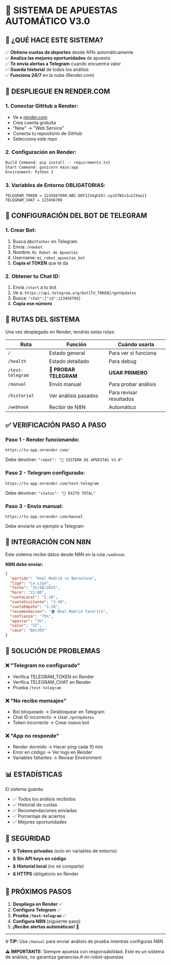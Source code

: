 # 🤖 SISTEMA DE APUESTAS AUTOMÁTICO V3.0

## 🎯 ¿QUÉ HACE ESTE SISTEMA?

✅ **Obtiene cuotas de deportes** desde APIs automáticamente  
✅ **Analiza las mejores oportunidades** de apuesta  
✅ **Te envía alertas a Telegram** cuando encuentra valor  
✅ **Guarda historial** de todos los análisis  
✅ **Funciona 24/7** en la nube (Render.com)  

## 🚀 DESPLIEGUE EN RENDER.COM

### 1. **Conectar GitHub a Render:**
- Ve a [render.com](https://render.com)
- Crea cuenta gratuita
- "New" → "Web Service" 
- Conecta tu repositorio de GitHub
- Selecciona este repo

### 2. **Configuración en Render:**
```bash
Build Command: pip install -r requirements.txt
Start Command: gunicorn main:app
Environment: Python 3
```

### 3. **Variables de Entorno OBLIGATORIAS:**
```
TELEGRAM_TOKEN = 1234567890:ABC-DEF1234ghIkl-zyx57W2v1u123ew11
TELEGRAM_CHAT = 123456789
```

## 🤖 CONFIGURACIÓN DEL BOT DE TELEGRAM

### 1. **Crear Bot:**
1. Busca `@BotFather` en Telegram
2. Envía: `/newbot`
3. Nombre: `Mi Robot de Apuestas`
4. Username: `mi_robot_apuestas_bot`
5. **Copia el TOKEN** que te da

### 2. **Obtener tu Chat ID:**
1. Envía `/start` a tu bot
2. Ve a: `https://api.telegram.org/bot[TU_TOKEN]/getUpdates`
3. Busca: `"chat":{"id":123456789}`
4. **Copia ese número**

## 🔧 RUTAS DEL SISTEMA

Una vez desplegado en Render, tendrás estas rutas:

| Ruta | Función | Cuándo usarla |
|------|---------|---------------|
| `/` | Estado general | Para ver si funciona |
| `/health` | Estado detallado | Para debug |
| `/test-telegram` | **🧪 PROBAR TELEGRAM** | **USAR PRIMERO** |
| `/manual` | Envío manual | Para probar análisis |
| `/historial` | Ver análisis pasados | Para revisar resultados |
| `/webhook` | Recibir de N8N | Automático |

## ✅ VERIFICACIÓN PASO A PASO

### **Paso 1 - Render funcionando:**
```
https://tu-app.onrender.com/
```
Debe devolver: `"robot": "🤖 SISTEMA DE APUESTAS V3.0"`

### **Paso 2 - Telegram configurado:**
```
https://tu-app.onrender.com/test-telegram
```
Debe devolver: `"status": "🎉 ÉXITO TOTAL"`

### **Paso 3 - Envío manual:**
```
https://tu-app.onrender.com/manual
```
Debe enviarte un ejemplo a Telegram

## 🔄 INTEGRACIÓN CON N8N

Este sistema recibe datos desde N8N en la ruta `/webhook`.

**N8N debe enviar:**
```json
{
  "partido": "Real Madrid vs Barcelona",
  "liga": "La Liga",
  "fecha": "25/08/2025",
  "hora": "21:00",
  "cuotaLocal": "2.10",
  "cuotaVisitante": "3.40", 
  "cuotaEmpate": "3.20",
  "recomendacion": "🏠 Real Madrid favorito",
  "confianza": "75%",
  "apostar": "3%",
  "valor": "SÍ",
  "casa": "Bet365"
}
```

## 🚨 SOLUCIÓN DE PROBLEMAS

### **❌ "Telegram no configurado"**
- Verifica TELEGRAM_TOKEN en Render
- Verifica TELEGRAM_CHAT en Render
- Prueba `/test-telegram`

### **❌ "No recibo mensajes"**
- Bot bloqueado → Desbloquear en Telegram
- Chat ID incorrecto → Usar `/getUpdates`
- Token incorrecto → Crear nuevo bot

### **❌ "App no responde"** 
- Render dormido → Hacer ping cada 10 min
- Error en código → Ver logs en Render
- Variables faltantes → Revisar Environment

## 📊 ESTADÍSTICAS

El sistema guarda:
- ✅ Todos los análisis recibidos
- ✅ Historial de cuotas
- ✅ Recomendaciones enviadas
- ✅ Porcentaje de aciertos
- ✅ Mejores oportunidades

## 🔐 SEGURIDAD

- 🔒 **Tokens privados** (solo en variables de entorno)
- 🔒 **Sin API keys en código**
- 🔒 **Historial local** (no se comparte)
- 🔒 **HTTPS** obligatorio en Render

## 🎯 PRÓXIMOS PASOS

1. **Despliega en Render** ✅
2. **Configura Telegram** ✅
3. **Prueba `/test-telegram`** ✅
4. **Configura N8N** (siguiente paso)
5. **¡Recibe alertas automáticas!** 🎉

---

**💡 TIP:** Usa `/manual` para enviar análisis de prueba mientras configuras N8N.

**⚠️ IMPORTANTE:** Siempre apuesta con responsabilidad. Este es un sistema de análisis, no garantiza ganancias.# mi-robot-apuestas
